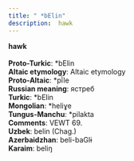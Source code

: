 ```yaml
---
title: " *bElin"
description:  hawk
---
```

<strong> hawk</strong><br><br>
<strong>Proto-Turkic</strong>:  *bElin<br>
<strong>Altaic etymology</strong>:  Altaic etymology<br>
<strong> Proto-Altaic</strong>:  *pĭ̀le<br>
<strong>Russian meaning</strong>:  ястреб<br>
<strong>Turkic</strong>:  *bElin<br>
<strong>Mongolian</strong>:  *heliɣe<br>
<strong>Tungus-Manchu</strong>:  *pilakta<br>
<strong>Comments</strong>:  VEWT 69.<br>
<strong>Uzbek</strong>:  belin (Chag.)<br>
<strong>Azerbaidzhan</strong>:  beli-baGlɨ<br>
<strong>Karaim</strong>:  beliŋ<br>


